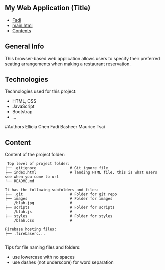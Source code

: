 ## My Web Application (Title)

* [Fadi](#name)
* [main.html](#file)
* [Contents](#content)

## General Info
This browser-based web application allows users to specify their preferred seating arrangements when making a restaurant reservation.
	
## Technologies
Technologies used for this project:
* HTML, CSS
* JavaScript
* Bootstrap 
* ...

#Authors
Ellicia Chen
Fadi Basheer
Maurice Tsai

## Content
Content of the project folder:

```
 Top level of project folder: 
├── .gitignore               # Git ignore file
├── index.html               # landing HTML file, this is what users see when you come to url
└── README.md

It has the following subfolders and files:
├── .git                     # Folder for git repo
├── images                   # Folder for images
    /blah.jpg                # 
├── scripts                  # Folder for scripts
    /blah.js                 # 
├── styles                   # Folder for styles
    /blah.css                # 

Firebase hosting files: 
├── .firebaserc...


```

Tips for file naming files and folders:
* use lowercase with no spaces
* use dashes (not underscore) for word separation

